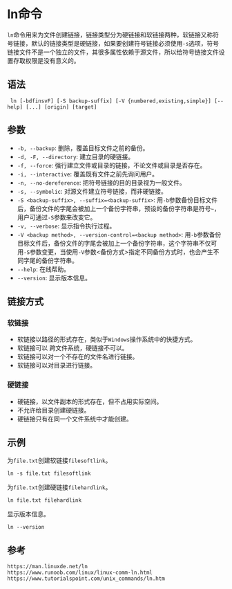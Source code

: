 # ln命令
`ln`命令用来为文件创建链接，链接类型分为硬链接和软链接两种，软链接又称符号链接，默认的链接类型是硬链接，如果要创建符号链接必须使用`-s`选项，符号链接文件不是一个独立的文件，其很多属性依赖于源文件，所以给符号链接文件设置存取权限是没有意义的。

## 语法

```shell
 ln [-bdfinsvF] [-S backup-suffix] [-V {numbered,existing,simple}] [--help] [...] [origin] [target]
```
## 参数
* `-b, --backup`: 删除，覆盖目标文件之前的备份。
* `-d, -F, --directory`: 建立目录的硬链接。
* `-f, --force`: 强行建立文件或目录的链接，不论文件或目录是否存在。
* `-i, --interactive`: 覆盖既有文件之前先询问用户。
* `-n, --no-dereference`: 把符号链接的目的目录视为一般文件。
* `-s, --symbolic`: 对源文件建立符号链接，而非硬链接。
* `-S <backup-suffix>, --suffix=<backup-suffix>`: 用`-b`参数备份目标文件后，备份文件的字尾会被加上一个备份字符串，预设的备份字符串是符号`~`，用户可通过`-S`参数来改变它。
* `-v, --verbose`: 显示指令执行过程。
* `-V <backup method>, --version-control=<backup method>`: 用`-b`参数备份目标文件后，备份文件的字尾会被加上一个备份字符串，这个字符串不仅可用`-S`参数变更，当使用`-V`参数<备份方式>指定不同备份方式时，也会产生不同字尾的备份字符串。
* `--help`: 在线帮助。
* `--version`: 显示版本信息。

## 链接方式

### 软链接
* 软链接以路径的形式存在，类似于`Windows`操作系统中的快捷方式。
* 软链接可以 跨文件系统，硬链接不可以。
* 软链接可以对一个不存在的文件名进行链接。
* 软链接可以对目录进行链接。

### 硬链接
* 硬链接，以文件副本的形式存在，但不占用实际空间。
* 不允许给目录创建硬链接。
* 硬链接只有在同一个文件系统中才能创建。

## 示例
为`file.txt`创建软链接`filesoftlink`。

```shell
ln -s file.txt filesoftlink
```

为`file.txt`创建硬链接`filehardlink`。

```shell
ln file.txt filehardlink
```

显示版本信息。

```shell
ln --version
```






## 参考

```
https://man.linuxde.net/ln
https://www.runoob.com/linux/linux-comm-ln.html
https://www.tutorialspoint.com/unix_commands/ln.htm
```
